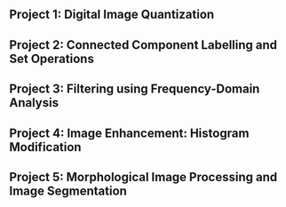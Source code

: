 ## Project 1: Digital Image Quantization

## Project 2: Connected Component Labelling and Set Operations

## Project 3: Filtering using Frequency-Domain Analysis

## Project 4: Image Enhancement: Histogram Modification

## Project 5: Morphological Image Processing and Image Segmentation
